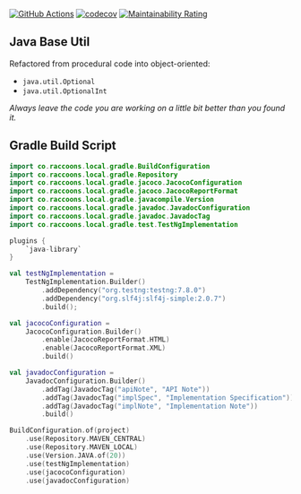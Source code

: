 [![GitHub Actions](https://github.com/raccoons-co/meeko/actions/workflows/EntryPoint.yml/badge.svg?event=push)](https://github.com/raccoons-co/meeko/actions/workflows/EntryPoint.yml)
[![codecov](https://codecov.io/gh/raccoons-co/meeko/branch/main/graph/badge.svg?token=FtCvNhCrBK)](https://codecov.io/gh/raccoons-co/meeko)
[![Maintainability Rating](https://sonarcloud.io/api/project_badges/measure?project=raccoons-co_meeko&metric=sqale_rating)](https://sonarcloud.io/summary/new_code?id=raccoons-co_meeko)

Java Base Util
---
Refactored from procedural code into object-oriented:
- `java.util.Optional` 
- `java.util.OptionalInt`

*Always leave the code you are working on a little bit better than you found it.*

Gradle Build Script
---
~~~Kotlin
import co.raccoons.local.gradle.BuildConfiguration
import co.raccoons.local.gradle.Repository
import co.raccoons.local.gradle.jacoco.JacocoConfiguration
import co.raccoons.local.gradle.jacoco.JacocoReportFormat
import co.raccoons.local.gradle.javacompile.Version
import co.raccoons.local.gradle.javadoc.JavadocConfiguration
import co.raccoons.local.gradle.javadoc.JavadocTag
import co.raccoons.local.gradle.test.TestNgImplementation

plugins {
    `java-library`
}

val testNgImplementation =
    TestNgImplementation.Builder()
        .addDependency("org.testng:testng:7.8.0")
        .addDependency("org.slf4j:slf4j-simple:2.0.7")
        .build();

val jacocoConfiguration =
    JacocoConfiguration.Builder()
        .enable(JacocoReportFormat.HTML)
        .enable(JacocoReportFormat.XML)
        .build()

val javadocConfiguration =
    JavadocConfiguration.Builder()
        .addTag(JavadocTag("apiNote", "API Note"))
        .addTag(JavadocTag("implSpec", "Implementation Specification"))
        .addTag(JavadocTag("implNote", "Implementation Note"))
        .build()

BuildConfiguration.of(project)
    .use(Repository.MAVEN_CENTRAL)
    .use(Repository.MAVEN_LOCAL)
    .use(Version.JAVA.of(20))
    .use(testNgImplementation)
    .use(jacocoConfiguration)
    .use(javadocConfiguration)
~~~
